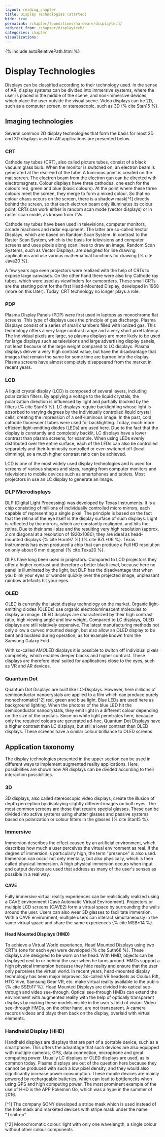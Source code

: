 ```yaml
---
layout: reading_chapter
title: Display Technologies (started)
hide: true
permalink: /chapter/foundations/hardware/displaytech/
redirect_from: /chapter/displaytech/
categories: chapter
visualizations:
---
```


{% include autoRelativePath.html %}

# Display Technologies 
Displays can be classified according to their technology used.
In the sense of AR, display systems can be divided into immersive systems, where the user is placed in the middle of the scene, and non-immersive devices, which place the user outside the visual scene.
Video displays can be 2D, such as a computer screen, or stereoscopic, such as 3D {% cite Stan15 %}.

## Imaging technologies

Several common 2D display technologies that form the basis for most 2D and 3D displays used in AR applications are presented below.

### CRT

Cathode ray tubes (CRT), also called picture tubes, consist of a black vacuum glass bulb.
When the monitor is switched on, an electron beam is generated at the rear end of the tube.
A luminous point is created on the mat screen.
The electron beam from the electron gun can be directed with electromagnets.
Colour displays have three cathodes, one each for the colours red, green and blue (basic colours).
At the point where these three colours meet the screen, they merge to form a mixed colour.
So that no colour chaos occurs on the screen, there is a shadow mask[^1] directly behind the screen, so that each electron beam only illuminates its colour point.
CRTs can work either in random scan mode (vector displays) or in raster scan mode, as known from TVs.

Cathode ray tubes have been used in televisions, computer monitors, arcade machines and radar equipment.
The latter are so-called Vector Displays, which are based on Random Scan System.
In contrast to the Raster Scan System, which is the basis for televisions and computer screens and uses pixels along scan lines to draw an image, Random Scan Systems, such as Vector Displays, are designed for line drawing applications and use various mathematical functions for drawing {% cite Java20 %}.

A few years ago even projectors were realized with the help of CRTs to expose large canvases.
On the other hand there were also tiny Cathode ray tubes, which were used as viewfinders for camcorders.
These small CRTs are the starting point for the first Head-Mounted Display, developed in 1968 (more on this later).
Today, CRT technology no longer plays a role.

### PDP

Plasma Display Panels (PDP) were first used in laptops as monochrome flat screens.
This type of displays uses the principle of gas discharge.
Plasma Displays consist of a series of small chambers filled with ionized gas.
This technology offers a very large contrast range and a very short pixel latency.
The individual pixels are large, so plasma displays are more likely to be used for large displays such as televisions and large advertising display panels, not least because of the large weight compared to LC displays.
Plasma displays deliver a very high contrast value, but have the disadvantage that images that remain the same for some time are burned into the display.
Plasma screens have almost completely disappeared from the market in recent years.

### LCD

A liquid crystal display (LCD) is composed of several layers, including polarization filters.
By applying a voltage to the liquid crystals, the polarization direction is influenced by light and partially blocked by the filters {% cite Stan15 %}.
LC displays require backlighting whose light is absorbed to varying degrees by the individually controlled liquid crystal cells, creating the impression of a self-luminous image.
In the past, cold cathode fluorescent tubes were used for backlighting.
Today, much more efficient light-emitting diodes (LEDs) are used here.
Due to the fact that the display is constantly and completely backlit, LC displays have a lower contrast than plasma screens, for example.
When using LEDs evenly distributed over the entire surface, each of the LEDs can also be controlled separately and their luminosity controlled or even switched off (local dimming), so a much higher contrast ratio can be achieved.

LCD is one of the most widely used display technologies and is used for screens of various shapes and sizes, ranging from computer monitors and televisions to mobile devices such as smartphones and tablets.
Most projectors in use an LC display to generate an image.

### DLP Microdisplays

DLP (Digital Light Processing) was developed by Texas Instruments.
It is a chip consisting of  millions of individually controlled micro mirrors, each capable of representing a single pixel.
The principle is based on the fact that the retina of the eye itself is the display surface of such displays.
Light is reflected by the mirrors, which are constantly realigned, and hits the retina.
Due to their small size and the resulting very high resolution (approx. 2 cm diagonal at a resolution of 1920x1080), they are ideal as head-mounted displays {% cite Horn97 %}  {% cite BZL*06 %}.
Texas Instruments has even produced a chip that can produce a Full HD resolution on only about 6 mm diagonal {% cite Texa20 %}.

DLPs have long been used in projectors.
Compared to LCD projectors they offer a higher contrast and therefore a better black level, because here no panel is illuminated by the light, but DLP has the disadvantage that when you blink your eyes or wander quickly over the projected image, unpleasant rainbow artefacts hit your eyes.

### OLED

OLED is currently the latest display technology on the market.
Organic light-emitting diodes (OLEDs) use organic electroluminescent molecules to display an image.
OLED displays are characterized by their high contrast ratio, high viewing angle and low weight.
Compared to LC displays, OLED displays are still relatively expensive.
The latest manufacturing methods not only allow a curved mounted design, but also allow an OLED display to be bent and buckled during operation, as for example known from the Samsung Galaxy Fold.

With so-called AMOLED displays it is possible to switch off individual pixels completely, which enables deeper blacks and higher contrast.
These displays are therefore ideal suited for applications close to the eyes, such as VR and AR devices.

### Quantum Dot

Quantum Dot Displays are built like LC-Displays.
However, here millions of semiconductor nanocrystals are applied to a film which can produce purely monochromatic[^2] red, green and blue light.
Blue LEDs are used here as background lighting.
When the photons of the blue LED hit the semiconductor nanocrystals, they emit light in a different colour depending on the size of the crystals.
Since no white light penetrates here, because only the required colours are generated ad-hoc, Quantum Dot Displays have a higher contrast than LC displays, but still a lower contrast than OLED displays.
These screens have a similar colour brilliance to OLED screens.

## Application taxonomy

The display technologies presented in the upper section can be used in different ways to implement augmented reality applications.
Here, possibilities are shown how AR displays can be divided according to their interaction possibilities.

### 3D

3D displays, also called stereoscopic video displays, create the illusion of depth perception by displaying slightly different images on both eyes.
The most common screens are those that require special glasses.
These can be divided into active systems using shutter glasses and passive systems based on polarization or colour filters in the glasses {% cite Stan15 %}.

### Immersive

Immersion describes the effect caused by an artificial environment, which describes how much a user perceives the virtual environment as real.
If the degree of immersion is particularly high, the term "presence" is also used.
Immersion can occur not only mentally, but also physically, which is then called physical immersion.
A high physical immersion occurs when input and output devices are used that address as many of the user's senses as possible in a real way.
 
#### CAVE 
  
Fully immersive virtual reality experiences can be realistically realized using a CAVE environment (Cave Automatic Virtual Environment).
Projectors or multiple LCD screens (CAVE2) form a virtual space by surrounding the walls around the user.
Users can also wear 3D glasses to facilitate immersion.
With a CAVE environment, multiple users can interact simultaneously in the same virtual space and share the same experiences {% cite MSB*14 %}.
  
#### Head Mounted Displays (HMD)

To achieve a Virtual World experience, Head Mounted Displays using two CRT's (one for each eye) were developed {% cite Suth68 %}.
These displays are designed to be worn on the head.
With HMD, objects can be displayed next to or behind the user when he turns around.
HMDs support a high physical immersion because they hide reality and ensure that the user only perceives the virtual world.
In recent years, head-mounted display technology has been major improved.
So-called VR headsets as Oculus Rift, HTC Vive, Samsung Gear VR, etc. make virtual reality available to the public {% cite SSEb17 %}.
Head Mounted Displays are divided into optical see-through and video see-through.
Optical see-through HMDs can extend the environment with augmented reality with the help of optically transparent displays by making these models visible in the user's field of vision.
Video see-through HMDs, on the other hand, are not transparent.
A camera records videos and plays them back on the display, overlaid with virtual elements.

### Handheld Display (HHD)

Handheld displays are displays that are part of a portable device, such as a smartphone.
This offers the advantage that such devices are also equipped with multiple cameras, GPS, data connection, microphone and great computing power.
Usually LC displays or OLED displays are used, as is common today.
Plasma displays are out of the question here because they cannot be produced with such a low pixel density, and they would also significantly increase power consumption.
These mobile devices are mainly powered by rechargeable batteries, which can lead to bottlenecks when using GPS and high computing power.
The most prominent example of the use of HHD is the APP Pokémon Go, which was a hype in the summer of 2016.


[^1] The company SONY developed a stripe mask which is used instead of the hole mask and marketed devices with stripe mask under the name "Trinitron"

[^2] Monochromatic colour: light with only one wavelength; a single colour without other colour components
